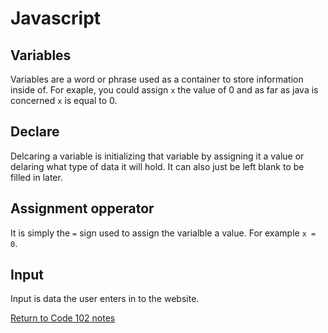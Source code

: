 # Javascript

## Variables

Variables are a word or phrase used as a container to store information inside of. For exaple, you could assign `x` the value of 0 and as far as java is concerned `x` is equal to 0.

## Declare

Delcaring a variable is initializing that variable by assigning it a value or delaring what type of data it will hold. It can also just be left blank to be filled in later.

## Assignment opperator

It is simply the `=` sign used to assign the varialble a value. For example `x = 0`.

## Input

Input is data the user enters in to the website.

[Return to Code 102 notes](README.md)
